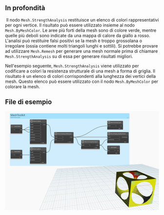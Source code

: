 ## In profondità
 Il nodo `Mesh.StrengthAnalysis` restituisce un elenco di colori rappresentativi per ogni vertice. Il risultato può essere utilizzato insieme al nodo `Mesh.ByMeshColor`. Le aree più forti della mesh sono di colore verde, mentre quelle più deboli sono indicate da una mappa di calore da giallo a rosso. L'analisi può restituire falsi positivi se la mesh è troppo grossolana o irregolare (ossia contiene molti triangoli lunghi e sottili). Si potrebbe provare ad utilizzare `Mesh.Remesh` per generare una mesh normale prima di chiamare `Mesh.StrengthAnalysis` su di essa per generare risultati migliori.

Nell'esempio seguente, `Mesh.StrengthAnalysis` viene utilizzato per codificare a colori la resistenza strutturale di una mesh a forma di griglia. Il risultato è un elenco di colori corrispondenti alla lunghezza dei vertici della mesh. Questo elenco può essere utilizzato con il nodo `Mesh.ByMeshColor` per colorare la mesh.

## File di esempio

![Example](./Autodesk.DesignScript.Geometry.Mesh.StrengthAnalysis_img.jpg)
